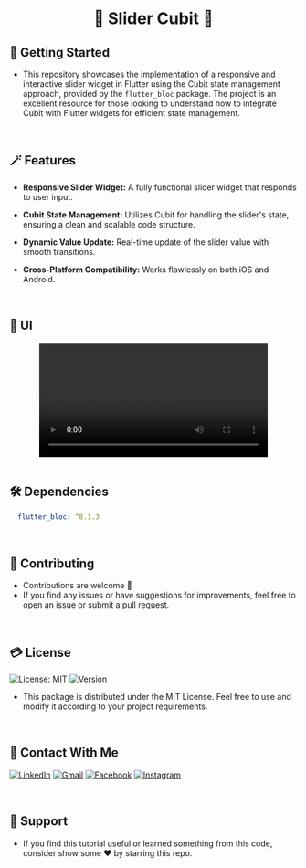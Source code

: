 # <div align="center">🎢 Slider Cubit 🎢</div>

## 🚀 Getting Started

- This repository showcases the implementation of a responsive and interactive slider widget in Flutter using the Cubit state management approach, provided by the `flutter_bloc` package. The project is an excellent resource for those looking to understand how to integrate Cubit with Flutter widgets for efficient state management.

<br/>

## 🪄 Features

- **Responsive Slider Widget:** A fully functional slider widget that responds to user input.

- **Cubit State Management:** Utilizes Cubit for handling the slider's state, ensuring a clean and scalable code structure.

- **Dynamic Value Update:** Real-time update of the slider value with smooth transitions.

- **Cross-Platform Compatibility:** Works flawlessly on both iOS and Android.

<br/>

## 📱 UI

<div align="center">
  <video src="https://github.com/Shalaby-VBS/Slider_Cubit/assets/149938388/4c11e26d-af9d-4bea-80da-271b87a8c3b4" width="400" />
</div>

<br/>

## 🛠 Dependencies

```yaml
  flutter_bloc: ^8.1.3
```

<br/>

## 🫴 Contributing

- Contributions are welcome 💜
- If you find any issues or have suggestions for improvements, feel free to open an issue or submit a pull request.

<br/>

## 💳 License

[![License: MIT](https://img.shields.io/badge/License-MIT-yellow.svg)](https://opensource.org/licenses/MIT)
[![Version](https://img.shields.io/badge/version-1.0.0-blue.svg)](https://github.com/Shalaby-VBS/Slider_Cubit)
- This package is distributed under the MIT License. Feel free to use and modify it according to your project requirements.

<br/>

## 🤝 Contact With Me

[![LinkedIn](https://img.shields.io/badge/LinkedIn-0077B5?style=for-the-badge&logo=linkedin&logoColor=white)](https://www.linkedin.com/in/ahmed-shalaby-21196521b/) 
[![Gmail](https://img.shields.io/badge/Gmail-333333?style=for-the-badge&logo=gmail&logoColor=red)](https://www.shalaby.vbs@gmail.com)
[![Facebook](https://img.shields.io/badge/Facebook-0077B5?style=for-the-badge&logo=facebook&logoColor=white)](https://www.facebook.com/profile.php?id=100093012790432&mibextid=hIlR13)
[![Instagram](https://img.shields.io/badge/Instagram-E4405F?style=for-the-badge&logo=instagram&logoColor=white)](https://www.instagram.com/sh4l4by/)

<br/>

## 💖 Support

- If you find this tutorial useful or learned something from this code, consider show some ❤️ by starring this repo.
